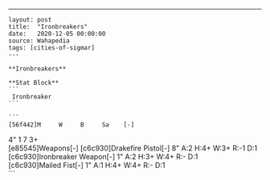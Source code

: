 ---
    layout: post
    title:  "Ironbreakers"
    date:   2020-12-05 00:00:00
    source: Wahapedia
    tags: [cities-of-sigmar]
    ---
    
    **Ironbreakers**
    
    **Stat Block**
    ```
     Ironbreaker
    ```
    
    ```
    [56f442]M     W     B     Sa    [-]
4"    1     7     3+    
[e85545]Weapons[-]
[c6c930]Drakefire Pistol[-]
8"     A:2    H:4+   W:3+   R:-1   D:1   
[c6c930]Ironbreaker Weapon[-]
1"     A:2    H:3+   W:4+   R:-    D:1   
[c6c930]Mailed Fist[-]
1"     A:1    H:4+   W:4+   R:-    D:1   
    ```
    
    
    